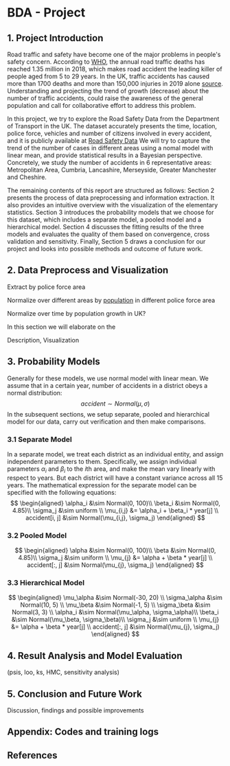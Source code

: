 # BDA - Project

## 1. Project Introduction

Road traffic and safety have become one of the major problems in people's safety concern. According to [WHO](https://www.who.int/publications/i/item/9789241565684), the annual road traffic deaths has reached 1.35 million in 2018, which makes road accident the leading killer of people aged from 5 to 29 years. In the UK, traffic accidents has caused more than 1700 deaths and more than 150,000 injuries in 2019 alone [source](https://www.racfoundation.org/motoring-faqs/safety#a1). Understanding and projecting the trend of growth (decrease) about the number of traffic accidents, could raise the awareness of the general population and call for collaborative effort to address this problem.

In this project, we try to explore the Road Safety Data from the Department of Transport in the UK. The dataset accurately presents the time, location, police force, vehicles and number of citizens involved in every accident, and it is publicly available at [Road Safety Data](https://data.gov.uk/dataset/cb7ae6f0-4be6-4935-9277-47e5ce24a11f/road-safety-data)   We will try to capture the trend of the number of cases in different areas using a nomal model with linear mean, and provide statistical results in a Bayesian perspective. Concretely, we study the number of accidents in 6 representative areas: Metropolitan Area, Cumbria, Lancashire, Merseyside, Greater Manchester and Cheshire. 

The remaining contents of this report are structured as follows: Section 2 presents the process of data preprocessing and information extraction. It also provides an intuitive overview with the visualization of the elementary statistics. Section 3 introduces the probability models that we choose for this dataset, which includes a separate model, a pooled model and a hierarchical model. Section 4 discusses the fitting results of the three models and evaluates the quality of them based on convergence, cross validation and sensitivity. Finally, Section 5 draws a conclusion for our project and looks into possible methods and outcome of future work.

## 2. Data Preprocess and Visualization

Extract by police force area

Normalize over different areas by [population](https://researchbriefings.files.parliament.uk/documents/SN00634/SN00634.pdf) in different police force area

Normalize over time by population growth in UK? 



In this section we will elaborate on the 

Description, Visualization

## 3. Probability Models 

Generally for these models, we use normal model with linear mean. We assume that in a certain year, number of accidents in a district obeys a normal distribution:
$$
accident \sim Normal(\mu, \sigma)
$$
In the subsequent sections, we setup separate, pooled and hierarchical  model for our data, carry out verification and then make comparisons.

### 3.1 Separate Model

In a separate model, we treat each district as an individual entity, and assign independent parameters to them. Specifically, we assign individual parameters $\alpha_i$ and $\beta_i$ to the $i$th area, and make the mean vary linearly with respect to years. But each district will have a constant variance across all 15 years. The mathematical expression for the separate model can be specified with the following equations:
$$
\begin{aligned}
\alpha_i &\sim Normal(0, 100)\\
\beta_i &\sim Normal(0, 4.85)\\
\sigma_j &\sim uniform \\
\mu_{i,j} &= \alpha_i + \beta_i * year[j] \\
accident[i, j] &\sim Normal(\mu_{i,j}, \sigma_j)
\end{aligned}
$$



### 3.2 Pooled Model

$$
\begin{aligned}
\alpha &\sim Normal(0, 100)\\
\beta &\sim Normal(0, 4.85)\\
\sigma_j &\sim uniform \\
\mu_{j} &= \alpha + \beta * year[j] \\
accident[:, j] &\sim Normal(\mu_{j}, \sigma_j)
\end{aligned}
$$

### 3.3 Hierarchical Model

$$
\begin{aligned}
\mu_\alpha &\sim Normal(-30, 20) \\
\sigma_\alpha &\sim Normal(10, 5) \\
\mu_\beta &\sim Normal(-1, 5) \\
\sigma_\beta &\sim Normal(3, 3) \\
\alpha_i &\sim Normal(\mu_\alpha, \sigma_\alpha)\\
\beta_i &\sim Normal(\mu_\beta, \sigma_\beta)\\
\sigma_j &\sim uniform \\
\mu_{j} &= \alpha + \beta * year[j] \\
accident[:, j] &\sim Normal(\mu_{j}, \sigma_j)
\end{aligned}
$$

## 4. Result Analysis and Model Evaluation

(psis, loo, ks, HMC, sensitivity analysis)


## 5. Conclusion and Future Work
Discussion, findings and possible improvements

## Appendix: Codes and training logs


## References


